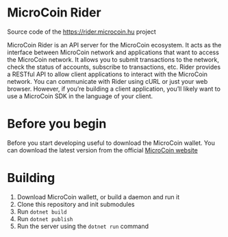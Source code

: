 # MicroCoin Rider

Source code of the https://rider.microcoin.hu project

MicroCoin Rider is an API server for the MicroCoin ecosystem.
It acts as the interface between MicroCoin network and applications that want to access the MicroCoin network.
It allows you to submit transactions to the network, check the status of accounts, subscribe to transactions, etc.
Rider provides a RESTful API to allow client applications to interact with the MicroCoin network.
You can communicate with Rider using cURL or just your web browser. However, if you’re building a client application, you’ll likely want to use a MicroCoin SDK in the language of your client.

# Before you begin
Before you start developing useful to download the MicroCoin wallet. You can download the latest version from
the official [MicroCoin website](https://microcoin.hu)

# Building

1. Download MicroCoin wallett, or build a daemon and run it
2. Clone this repository and init submodules
3. Run `dotnet build`
4. Run `dotnet publish`
5. Run the server using the `dotnet run` command

